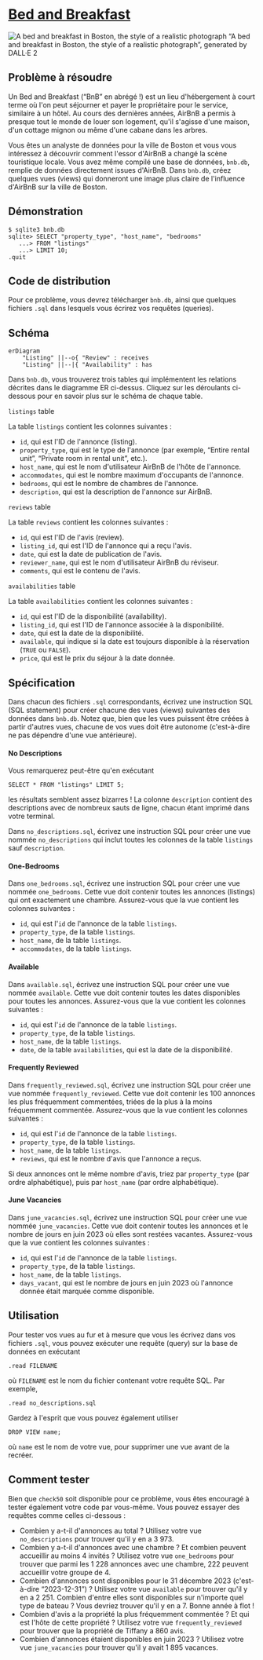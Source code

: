 # [Bed and Breakfast](https://cs50.harvard.edu/sql/2024/psets/4/bnb/)

![A bed and breakfast in Boston, the style of a realistic photograph](../../assets/bnb.png) “A bed and breakfast in Boston, the style of a realistic photograph”, generated by DALL·E 2

## Problème à résoudre

Un Bed and Breakfast (“BnB” en abrégé !) est un lieu d'hébergement à court terme où l'on peut séjourner et payer le propriétaire pour le service, similaire à un hôtel. Au cours des dernières années, AirBnB a permis à presque tout le monde de louer son logement, qu'il s'agisse d'une maison, d'un cottage mignon ou même d'une cabane dans les arbres.

Vous êtes un analyste de données pour la ville de Boston et vous vous intéressez à découvrir comment l'essor d'AirBnB a changé la scène touristique locale. Vous avez même compilé une base de données, `bnb.db`, remplie de données directement issues d'AirBnB. Dans `bnb.db`, créez quelques vues (views) qui donneront une image plus claire de l'influence d'AirBnB sur la ville de Boston.

## Démonstration

```sqlite
$ sqlite3 bnb.db                                                                                    
sqlite> SELECT "property_type", "host_name", "bedrooms"                                             
   ...> FROM "listings"                                                                             
   ...> LIMIT 10;
.quit
```

## Code de distribution

Pour ce problème, vous devrez télécharger `bnb.db`, ainsi que quelques fichiers `.sql` dans lesquels vous écrirez vos requêtes (queries).

## Schéma

```mermaid
erDiagram
    "Listing" ||--o{ "Review" : receives
    "Listing" ||--|{ "Availability" : has
```

Dans `bnb.db`, vous trouverez trois tables qui implémentent les relations décrites dans le diagramme ER ci-dessus. Cliquez sur les déroulants ci-dessous pour en savoir plus sur le schéma de chaque table.

`listings` table

La table `listings` contient les colonnes suivantes :

- `id`, qui est l'ID de l'annonce (listing).
- `property_type`, qui est le type de l'annonce (par exemple, “Entire rental unit”, “Private room in rental unit”, etc.).
- `host_name`, qui est le nom d'utilisateur AirBnB de l'hôte de l'annonce.
- `accommodates`, qui est le nombre maximum d'occupants de l'annonce.
- `bedrooms`, qui est le nombre de chambres de l'annonce.
- `description`, qui est la description de l'annonce sur AirBnB.

`reviews` table

La table `reviews` contient les colonnes suivantes :

- `id`, qui est l'ID de l'avis (review).
- `listing_id`, qui est l'ID de l'annonce qui a reçu l'avis.
- `date`, qui est la date de publication de l'avis.
- `reviewer_name`, qui est le nom d'utilisateur AirBnB du réviseur.
- `comments`, qui est le contenu de l'avis.

`availabilities` table

La table `availabilities` contient les colonnes suivantes :

- `id`, qui est l'ID de la disponibilité (availability).
- `listing_id`, qui est l'ID de l'annonce associée à la disponibilité.
- `date`, qui est la date de la disponibilité.
- `available`, qui indique si la date est toujours disponible à la réservation (`TRUE` ou `FALSE`).
- `price`, qui est le prix du séjour à la date donnée.

## Spécification

Dans chacun des fichiers `.sql` correspondants, écrivez une instruction SQL (SQL statement) pour créer chacune des vues (views) suivantes des données dans `bnb.db`. Notez que, bien que les vues puissent être créées à partir d'autres vues, chacune de vos vues doit être autonome (c'est-à-dire ne pas dépendre d'une vue antérieure).

#### No Descriptions

Vous remarquerez peut-être qu'en exécutant

```
SELECT * FROM "listings" LIMIT 5;
```

les résultats semblent assez bizarres ! La colonne `description` contient des descriptions avec de nombreux sauts de ligne, chacun étant imprimé dans votre terminal.

Dans `no_descriptions.sql`, écrivez une instruction SQL pour créer une vue nommée `no_descriptions` qui inclut toutes les colonnes de la table `listings` sauf `description`.

#### One-Bedrooms

Dans `one_bedrooms.sql`, écrivez une instruction SQL pour créer une vue nommée `one_bedrooms`. Cette vue doit contenir toutes les annonces (listings) qui ont exactement une chambre. Assurez-vous que la vue contient les colonnes suivantes :

- `id`, qui est l'`id` de l'annonce de la table `listings`.
- `property_type`, de la table `listings`.
- `host_name`, de la table `listings`.
- `accommodates`, de la table `listings`.

#### Available

Dans `available.sql`, écrivez une instruction SQL pour créer une vue nommée `available`. Cette vue doit contenir toutes les dates disponibles pour toutes les annonces. Assurez-vous que la vue contient les colonnes suivantes :

- `id`, qui est l'`id` de l'annonce de la table `listings`.
- `property_type`, de la table `listings`.
- `host_name`, de la table `listings`.
- `date`, de la table `availabilities`, qui est la date de la disponibilité.

#### Frequently Reviewed

Dans `frequently_reviewed.sql`, écrivez une instruction SQL pour créer une vue nommée `frequently_reviewed`. Cette vue doit contenir les 100 annonces les plus fréquemment commentées, triées de la plus à la moins fréquemment commentée. Assurez-vous que la vue contient les colonnes suivantes :

- `id`, qui est l'`id` de l'annonce de la table `listings`.
- `property_type`, de la table `listings`.
- `host_name`, de la table `listings`.
- `reviews`, qui est le nombre d'avis que l'annonce a reçus.

Si deux annonces ont le même nombre d'avis, triez par `property_type` (par ordre alphabétique), puis par `host_name` (par ordre alphabétique).

#### June Vacancies

Dans `june_vacancies.sql`, écrivez une instruction SQL pour créer une vue nommée `june_vacancies`. Cette vue doit contenir toutes les annonces et le nombre de jours en juin 2023 où elles sont restées vacantes. Assurez-vous que la vue contient les colonnes suivantes :

- `id`, qui est l'`id` de l'annonce de la table `listings`.
- `property_type`, de la table `listings`.
- `host_name`, de la table `listings`.
- `days_vacant`, qui est le nombre de jours en juin 2023 où l'annonce donnée était marquée comme disponible.

## Utilisation

Pour tester vos vues au fur et à mesure que vous les écrivez dans vos fichiers `.sql`, vous pouvez exécuter une requête (query) sur la base de données en exécutant

```
.read FILENAME
```

où `FILENAME` est le nom du fichier contenant votre requête SQL. Par exemple,

```
.read no_descriptions.sql
```

Gardez à l'esprit que vous pouvez également utiliser

```
DROP VIEW name;
```

où `name` est le nom de votre vue, pour supprimer une vue avant de la recréer.

## Comment tester

Bien que `check50` soit disponible pour ce problème, vous êtes encouragé à tester également votre code par vous-même. Vous pouvez essayer des requêtes comme celles ci-dessous :

- Combien y a-t-il d'annonces au total ? Utilisez votre vue `no_descriptions` pour trouver qu'il y en a 3 973.
- Combien y a-t-il d'annonces avec une chambre ? Et combien peuvent accueillir au moins 4 invités ? Utilisez votre vue `one_bedrooms` pour trouver que parmi les 1 228 annonces avec une chambre, 222 peuvent accueillir votre groupe de 4.
- Combien d'annonces sont disponibles pour le 31 décembre 2023 (c'est-à-dire “2023-12-31”) ? Utilisez votre vue `available` pour trouver qu'il y en a 2 251. Combien d'entre elles sont disponibles sur n'importe quel type de bateau ? Vous devriez trouver qu'il y en a 7. Bonne année à flot !
- Combien d'avis a la propriété la plus fréquemment commentée ? Et qui est l'hôte de cette propriété ? Utilisez votre vue `frequently_reviewed` pour trouver que la propriété de Tiffany a 860 avis.
- Combien d'annonces étaient disponibles en juin 2023 ? Utilisez votre vue `june_vacancies` pour trouver qu'il y avait 1 895 vacances.

